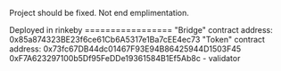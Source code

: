 Project should be fixed.
Not end emplimentation.

Deployed in rinkeby
    =================
    "Bridge" contract address: 0x85a874323BE23f6ce61Cb6A5317e1Ba7cEE4ec73
    "Token" contract address: 0x73fc67DB44dc01467F93E94B86425944D1503F45
    0xF7A623297100b5Df95FeDDe19361584B1Ef5Ab8c - validator

